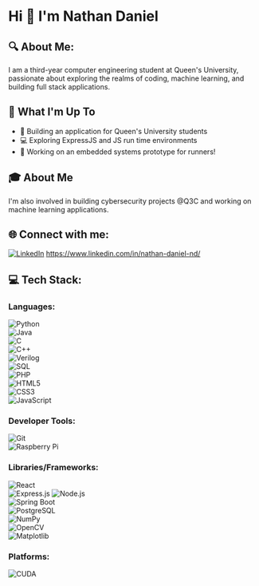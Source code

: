 # Hi 👋 I'm Nathan Daniel

## 🔍 About Me:
I am a third-year computer engineering student at Queen's University, passionate about exploring the realms of coding, machine learning, and building full stack applications.

## 🚀 What I'm Up To
- 🚀 Building an application for Queen's University students
- 💻 Exploring ExpressJS and JS run time environments
- 🔧 Working on an embedded systems prototype for runners!

## 🎓 About Me
I'm also involved in building cybersecurity projects @Q3C and working on machine learning applications.

## 🌐 Connect with me:
[![LinkedIn](https://img.shields.io/badge/-LinkedIn-blue?style=flat&logo=Linkedin&logoColor=white)](#) https://www.linkedin.com/in/nathan-daniel-nd/

## 💻 Tech Stack:

### Languages:
![Python](https://img.shields.io/badge/-Python-3776AB?style=flat&logo=python&logoColor=white)  
![Java](https://img.shields.io/badge/-Java-007396?style=flat&logo=java&logoColor=white)  
![C](https://img.shields.io/badge/-C-A8B9CC?style=flat&logo=c&logoColor=white)  
![C++](https://img.shields.io/badge/-C++-00599C?style=flat&logo=c%2B%2B&logoColor=white)  
![Verilog](https://img.shields.io/badge/-Verilog-DA291C?style=flat)  
![SQL](https://img.shields.io/badge/-SQL-CC2927?style=flat&logo=Microsoft-SQL-Server&logoColor=white)  
![PHP](https://img.shields.io/badge/-PHP-777BB4?style=flat&logo=php&logoColor=white)  
![HTML5](https://img.shields.io/badge/-HTML5-E34F26?style=flat&logo=html5&logoColor=white)  
![CSS3](https://img.shields.io/badge/-CSS3-1572B6?style=flat&logo=css3&logoColor=white)  
![JavaScript](https://img.shields.io/badge/-JavaScript-F7DF1E?style=flat&logo=javascript&logoColor=black)  

### Developer Tools:
![Git](https://img.shields.io/badge/-Git-F05032?style=flat&logo=git&logoColor=white)  
![Raspberry Pi](https://img.shields.io/badge/-Raspberry%20Pi-C51A4A?style=flat&logo=raspberry-pi&logoColor=white)  

### Libraries/Frameworks:
![React](https://img.shields.io/badge/-React-61DAFB?style=flat&logo=react&logoColor=black)  
![Express.js](https://img.shields.io/badge/-Express.js-000000?style=flat&logo=express&logoColor=white)
![Node.js](https://img.shields.io/badge/-Node.js-339933?style=flat&logo=node.js&logoColor=white)  
![Spring Boot](https://img.shields.io/badge/-Spring%20Boot-6DB33F?style=flat&logo=spring-boot&logoColor=white)  
![PostgreSQL](https://img.shields.io/badge/-PostgreSQL-4169E1?style=flat&logo=postgresql&logoColor=white)  
![NumPy](https://img.shields.io/badge/-NumPy-013243?style=flat&logo=numpy&logoColor=white)  
![OpenCV](https://img.shields.io/badge/-OpenCV-5C3EE8?style=flat&logo=opencv&logoColor=white)  
![Matplotlib](https://img.shields.io/badge/-Matplotlib-11557C?style=flat)

### Platforms:
![CUDA](https://img.shields.io/badge/-CUDA-76B900?style=flat&logo=nvidia&logoColor=white)

